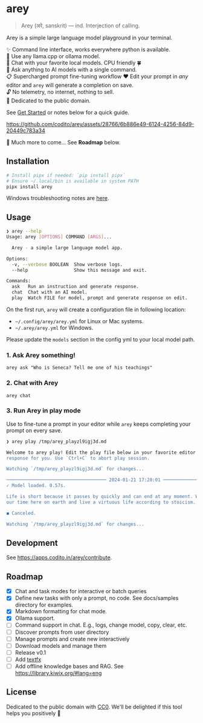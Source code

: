 # arey

> Arey (अरे, sanskrit) — ind. Interjection of calling.

Arey is a simple large language model playground in your terminal.

✨ Command line interface, works everywhere python is available.  
🤖 Use any llama.cpp or ollama model.  
💬 Chat with your favorite local models. CPU friendly 🍀  
🙋 Ask anything to AI models with a single command.  
📋 Supercharged prompt fine-tuning workflow ❤️ Edit your prompt in _any_ editor
and `arey` will generate a completion on save.  
🔓 No telemetry, no internet, nothing to sell.  
🙏 Dedicated to the public domain.

See [Get Started](https://apps.codito.in/arey) or notes below for a quick guide.

https://github.com/codito/arey/assets/28766/6b886e49-6124-4256-84d9-20449c783a34

🚧 Much more to come... See **Roadmap** below.

## Installation

```sh
# Install pipx if needed: `pip install pipx`
# Ensure ~/.local/bin is available in system PATH
pipx install arey
```

Windows troubleshooting notes are [here](docs/windows.md).

[WSL]: https://learn.microsoft.com/en-us/windows/wsl/install

## Usage

```sh
❯ arey --help
Usage: arey [OPTIONS] COMMAND [ARGS]...

  Arey - a simple large language model app.

Options:
  -v, --verbose BOOLEAN  Show verbose logs.
  --help                 Show this message and exit.

Commands:
  ask   Run an instruction and generate response.
  chat  Chat with an AI model.
  play  Watch FILE for model, prompt and generate response on edit.
```

On the first run, `arey` will create a configuration file in following location:

- `~/.config/arey/arey.yml` for Linux or Mac systems.
- `~/.arey/arey.yml` for Windows.

Please update the `models` section in the config yml to your local model path.

### 1. Ask Arey something!

`arey ask "Who is Seneca? Tell me one of his teachings"`

### 2. Chat with Arey

`arey chat`

### 3. Run Arey in play mode

Use to fine-tune a prompt in your editor while `arey` keeps completing your prompt on every save.

```sh
❯ arey play /tmp/arey_playzl9igj3d.md

Welcome to arey play! Edit the play file below in your favorite editor and I'll generate a
response for you. Use `Ctrl+C` to abort play session.

Watching `/tmp/arey_playzl9igj3d.md` for changes...

───────────────────────────────────── 2024-01-21 17:20:01 ──────────────────────────────────────
✓ Model loaded. 0.57s.

Life is short because it passes by quickly and can end at any moment. We should make the most of
our time here on earth and live a virtuous life according to stoicism.

◼ Canceled.

Watching `/tmp/arey_playzl9igj3d.md` for changes...
```

## Development

See <https://apps.codito.in/arey/contribute>.

## Roadmap

- [x] Chat and task modes for interactive or batch queries
- [x] Define new tasks with only a prompt, no code. See docs/samples directory
      for examples.
- [x] Markdown formatting for chat mode.
- [x] Ollama support.
- [ ] Command support in chat. E.g., logs, change model, copy, clear, etc.
- [ ] Discover prompts from user directory
- [ ] Manage prompts and create new interactively
- [ ] Download models and manage them
- [ ] Release v0.1
- [ ] Add [textfx](https://github.com/google/generative-ai-docs/tree/main/demos/palm/web/textfx)
- [ ] Add offline knowledge bases and RAG. See
      <https://library.kiwix.org/#lang=eng>

## License

Dedicated to the public domain with [CC0][].
We'll be delighted if this tool helps you positively 💖

[CC0]: https://creativecommons.org/publicdomain/zero/1.0/
